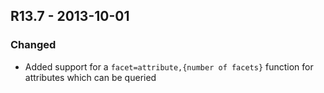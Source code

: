 ## R13.7 - 2013-10-01
### Changed
- Added support for a `facet=attribute,{number of facets}` function for attributes which can be queried
